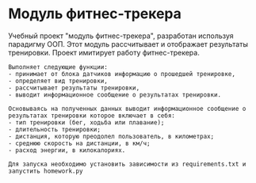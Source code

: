 # Модуль фитнес-трекера

Учебный проект "модуль фитнес-трекера", разработан используя парадигму ООП. Этот модуль рассчитывает и отображает результаты тренировки.
Проект имитирует работу фитнес-трекера. 
```
Выполняет следующие функции:
- принимает от блока датчиков информацию о прошедшей тренировке,
- определяет вид тренировки,
- рассчитывает результаты тренировки,
- выводит информационное сообщение о результатах тренировки.
```
```
Основываясь на полученных данных выводит информационное сообщение о результатах тренировки которое включает в себя:
- тип тренировки (бег, ходьба или плавание);
- длительность тренировки;
- дистанция, которую преодолел пользователь, в километрах;
- среднюю скорость на дистанции, в км/ч;
- расход энергии, в килокалориях.
```
```
Для запуска необходимо установить зависимости из requirements.txt и запустить homework.py
```
